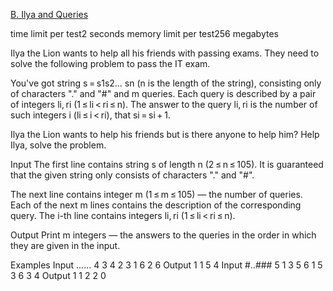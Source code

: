 [B. Ilya and Queries](https://codeforces.com/problemset/problem/313/B)

time limit per test2 seconds
memory limit per test256 megabytes

Ilya the Lion wants to help all his friends with passing exams. They need to solve the following problem to pass the IT exam.

You've got string s = s1s2... sn (n is the length of the string), consisting only of characters "." and "#" and m queries. Each query is described by a pair of integers li, ri (1 ≤ li < ri ≤ n). The answer to the query li, ri is the number of such integers i (li ≤ i < ri), that si = si + 1.

Ilya the Lion wants to help his friends but is there anyone to help him? Help Ilya, solve the problem.

Input
The first line contains string s of length n (2 ≤ n ≤ 105). It is guaranteed that the given string only consists of characters "." and "#".

The next line contains integer m (1 ≤ m ≤ 105) — the number of queries. Each of the next m lines contains the description of the corresponding query. The i-th line contains integers li, ri (1 ≤ li < ri ≤ n).

Output
Print m integers — the answers to the queries in the order in which they are given in the input.

Examples
Input
......
4
3 4
2 3
1 6
2 6
Output
1
1
5
4
Input
#..###
5
1 3
5 6
1 5
3 6
3 4
Output
1
1
2
2
0
